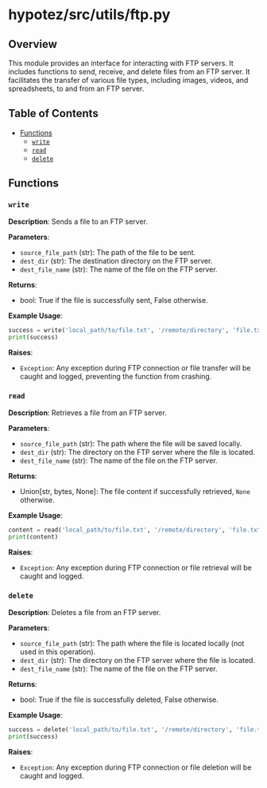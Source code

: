 # hypotez/src/utils/ftp.py

## Overview

This module provides an interface for interacting with FTP servers. It includes functions to send, receive, and delete files from an FTP server.  It facilitates the transfer of various file types, including images, videos, and spreadsheets, to and from an FTP server.

## Table of Contents

- [Functions](#functions)
    - [`write`](#write)
    - [`read`](#read)
    - [`delete`](#delete)


## Functions

### `write`

**Description**: Sends a file to an FTP server.

**Parameters**:
- `source_file_path` (str): The path of the file to be sent.
- `dest_dir` (str): The destination directory on the FTP server.
- `dest_file_name` (str): The name of the file on the FTP server.

**Returns**:
- bool: True if the file is successfully sent, False otherwise.

**Example Usage**:
```python
success = write('local_path/to/file.txt', '/remote/directory', 'file.txt')
print(success)
```

**Raises**:
- `Exception`: Any exception during FTP connection or file transfer will be caught and logged, preventing the function from crashing.


### `read`

**Description**: Retrieves a file from an FTP server.

**Parameters**:
- `source_file_path` (str): The path where the file will be saved locally.
- `dest_dir` (str): The directory on the FTP server where the file is located.
- `dest_file_name` (str): The name of the file on the FTP server.

**Returns**:
- Union[str, bytes, None]: The file content if successfully retrieved, `None` otherwise.

**Example Usage**:
```python
content = read('local_path/to/file.txt', '/remote/directory', 'file.txt')
print(content)
```

**Raises**:
- `Exception`: Any exception during FTP connection or file retrieval will be caught and logged.


### `delete`

**Description**: Deletes a file from an FTP server.

**Parameters**:
- `source_file_path` (str): The path where the file is located locally (not used in this operation).
- `dest_dir` (str): The directory on the FTP server where the file is located.
- `dest_file_name` (str): The name of the file on the FTP server.

**Returns**:
- bool: True if the file is successfully deleted, False otherwise.


**Example Usage**:
```python
success = delete('local_path/to/file.txt', '/remote/directory', 'file.txt')
print(success)
```

**Raises**:
- `Exception`: Any exception during FTP connection or file deletion will be caught and logged.
